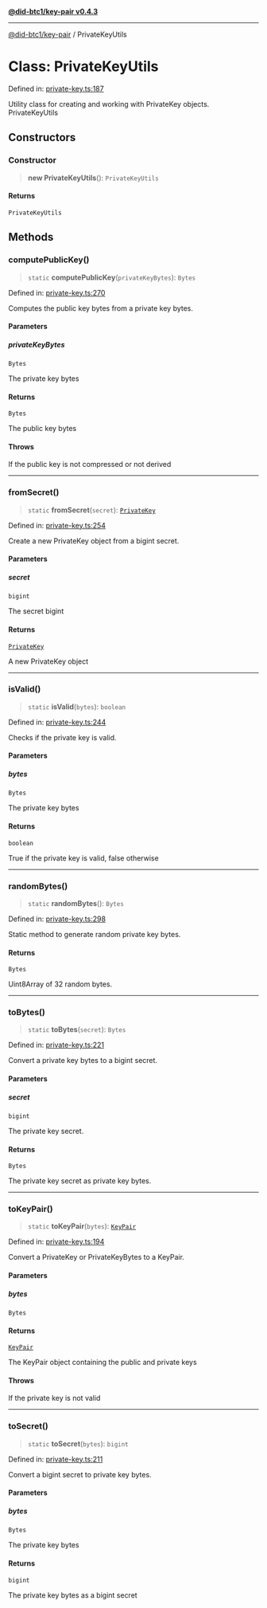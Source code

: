 [**@did-btc1/key-pair v0.4.3**](../README.md)

***

[@did-btc1/key-pair](../globals.md) / PrivateKeyUtils

# Class: PrivateKeyUtils

Defined in: [private-key.ts:187](https://github.com/jintekc/did-btc1-js/blob/9b649231f8bcea8c1911a9bbc579d27a54fe8a3f/packages/key-pair/src/private-key.ts#L187)

Utility class for creating and working with PrivateKey objects.
 PrivateKeyUtils

## Constructors

### Constructor

> **new PrivateKeyUtils**(): `PrivateKeyUtils`

#### Returns

`PrivateKeyUtils`

## Methods

### computePublicKey()

> `static` **computePublicKey**(`privateKeyBytes`): `Bytes`

Defined in: [private-key.ts:270](https://github.com/jintekc/did-btc1-js/blob/9b649231f8bcea8c1911a9bbc579d27a54fe8a3f/packages/key-pair/src/private-key.ts#L270)

Computes the public key bytes from a private key bytes.

#### Parameters

##### privateKeyBytes

`Bytes`

The private key bytes

#### Returns

`Bytes`

The public key bytes

#### Throws

If the public key is not compressed or not derived

***

### fromSecret()

> `static` **fromSecret**(`secret`): [`PrivateKey`](PrivateKey.md)

Defined in: [private-key.ts:254](https://github.com/jintekc/did-btc1-js/blob/9b649231f8bcea8c1911a9bbc579d27a54fe8a3f/packages/key-pair/src/private-key.ts#L254)

Create a new PrivateKey object from a bigint secret.

#### Parameters

##### secret

`bigint`

The secret bigint

#### Returns

[`PrivateKey`](PrivateKey.md)

A new PrivateKey object

***

### isValid()

> `static` **isValid**(`bytes`): `boolean`

Defined in: [private-key.ts:244](https://github.com/jintekc/did-btc1-js/blob/9b649231f8bcea8c1911a9bbc579d27a54fe8a3f/packages/key-pair/src/private-key.ts#L244)

Checks if the private key is valid.

#### Parameters

##### bytes

`Bytes`

The private key bytes

#### Returns

`boolean`

True if the private key is valid, false otherwise

***

### randomBytes()

> `static` **randomBytes**(): `Bytes`

Defined in: [private-key.ts:298](https://github.com/jintekc/did-btc1-js/blob/9b649231f8bcea8c1911a9bbc579d27a54fe8a3f/packages/key-pair/src/private-key.ts#L298)

Static method to generate random private key bytes.

#### Returns

`Bytes`

Uint8Array of 32 random bytes.

***

### toBytes()

> `static` **toBytes**(`secret`): `Bytes`

Defined in: [private-key.ts:221](https://github.com/jintekc/did-btc1-js/blob/9b649231f8bcea8c1911a9bbc579d27a54fe8a3f/packages/key-pair/src/private-key.ts#L221)

Convert a private key bytes to a bigint secret.

#### Parameters

##### secret

`bigint`

The private key secret.

#### Returns

`Bytes`

The private key secret as private key bytes.

***

### toKeyPair()

> `static` **toKeyPair**(`bytes`): [`KeyPair`](KeyPair.md)

Defined in: [private-key.ts:194](https://github.com/jintekc/did-btc1-js/blob/9b649231f8bcea8c1911a9bbc579d27a54fe8a3f/packages/key-pair/src/private-key.ts#L194)

Convert a PrivateKey or PrivateKeyBytes to a KeyPair.

#### Parameters

##### bytes

`Bytes`

#### Returns

[`KeyPair`](KeyPair.md)

The KeyPair object containing the public and private keys

#### Throws

If the private key is not valid

***

### toSecret()

> `static` **toSecret**(`bytes`): `bigint`

Defined in: [private-key.ts:211](https://github.com/jintekc/did-btc1-js/blob/9b649231f8bcea8c1911a9bbc579d27a54fe8a3f/packages/key-pair/src/private-key.ts#L211)

Convert a bigint secret to private key bytes.

#### Parameters

##### bytes

`Bytes`

The private key bytes

#### Returns

`bigint`

The private key bytes as a bigint secret
